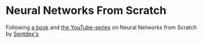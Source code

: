 # Neural Networks From Scratch

Following [a book](https://nnfs.io/) and [the YouTube-series](https://www.youtube.com/watch?v=Wo5dMEP_BbI&list=PLQVvvaa0QuDcjD5BAw2DxE6OF2tius3V3)
on Neural Networks from Scratch by [Sentdex's](https://www.youtube.com/@sentdex)

